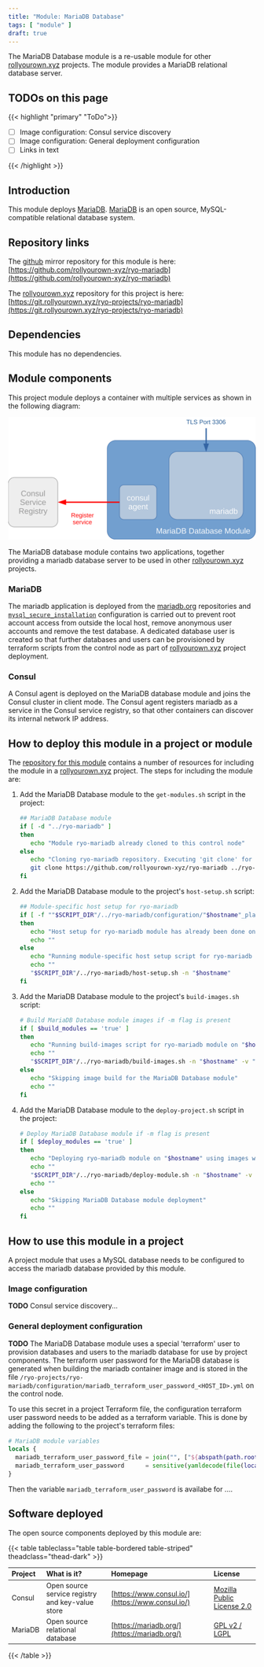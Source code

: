 ```yaml
---
title: "Module: MariaDB Database"
tags: [ "module" ]
draft: true
---
```


The MariaDB Database module is a re-usable module for other [rollyourown.xyz](https://rollyourown.xyz) projects. The module provides a MariaDB relational database server.

<!--more-->

## TODOs on this page

{{< highlight "primary" "ToDo">}}

- [ ] Image configuration: Consul service discovery
- [ ] Image configuration: General deployment configuration
- [ ] Links in text

{{< /highlight >}}

## Introduction

This module deploys [MariaDB](https://mariadb.org/). [MariaDB](https://mariadb.org/) is an open source, MySQL-compatible relational database system.

## Repository links

The [github](https://github.com/) mirror repository for this module is here: [https://github.com/rollyourown-xyz/ryo-mariadb](https://github.com/rollyourown-xyz/ryo-mariadb)

The [rollyourown.xyz](https://rollyourown.xyz/) repository for this project is here: [https://git.rollyourown.xyz/ryo-projects/ryo-mariadb](https://git.rollyourown.xyz/ryo-projects/ryo-mariadb)

## Dependencies

This module has no dependencies.

## Module components

This project module deploys a container with multiple services as shown in the following diagram:

![Module Overview](Module_Overview.svg)

The MariaDB database module contains two applications, together providing a mariadb database server to be used in other [rollyourown.xyz](https://rollyourown.xyz) projects.

### MariaDB

The mariadb application is deployed from the [mariadb.org](https://mariadb.org) repositories and [`mysql_secure_installation`](https://mariadb.com/kb/en/mysql_secure_installation/) configuration is carried out to prevent root account access from outside the local host, remove anonymous user accounts and remove the test database. A dedicated database user is created so that further databases and users can be provisioned by terraform scripts from the control node as part of [rollyourown.xyz](https://rollyourown.xyz) project deployment.

### Consul

A Consul agent is deployed on the MariaDB database module and joins the Consul cluster in client mode. The Consul agent registers mariadb as a service in the Consul service registry, so that other containers can discover its internal network IP address.

## How to deploy this module in a project or module

The [repository for this module](https://github.com/rollyourown-xyz/ryo-mariadb) contains a number of resources for including the module in a [rollyourown.xyz](https://rollyourown.xyz) project. The steps for including the module are:

1. Add the MariaDB Database module to the `get-modules.sh` script in the project:

    ```bash
    ## MariaDB Database module
    if [ -d "../ryo-mariadb" ]
    then
       echo "Module ryo-mariadb already cloned to this control node"
    else
       echo "Cloning ryo-mariadb repository. Executing 'git clone' for ryo-mariadb repository"
       git clone https://github.com/rollyourown-xyz/ryo-mariadb ../ryo-mariadb
    fi
    ```

2. Add the MariaDB Database module to the project's `host-setup.sh` script:

    ```bash
    ## Module-specific host setup for ryo-mariadb
    if [ -f ""$SCRIPT_DIR"/../ryo-mariadb/configuration/"$hostname"_playbooks_executed" ]
    then
       echo "Host setup for ryo-mariadb module has already been done on "$hostname""
       echo ""
    else
       echo "Running module-specific host setup script for ryo-mariadb on "$hostname""
       echo ""
       "$SCRIPT_DIR"/../ryo-mariadb/host-setup.sh -n "$hostname"
    fi
    ```

3. Add the MariaDB Database module to the project's `build-images.sh` script:

    ```bash
    # Build MariaDB Database module images if -m flag is present
    if [ $build_modules == 'true' ]
    then
       echo "Running build-images script for ryo-mariadb module on "$hostname""
       echo ""
       "$SCRIPT_DIR"/../ryo-mariadb/build-images.sh -n "$hostname" -v "$version"
    else
       echo "Skipping image build for the MariaDB Database module"
       echo ""
    fi
    ```

4. Add the MariaDB Database module to the `deploy-project.sh` script in the project:

    ```bash
    # Deploy MariaDB Database module if -m flag is present
    if [ $deploy_modules == 'true' ]
    then
       echo "Deploying ryo-mariadb module on "$hostname" using images with version "$version""
       echo ""
       "$SCRIPT_DIR"/../ryo-mariadb/deploy-module.sh -n "$hostname" -v "$version"
       echo ""
    else
       echo "Skipping MariaDB Database module deployment"
       echo ""
    fi
    ```

## How to use this module in a project

A project module that uses a MySQL database needs to be configured to access the mariadb database provided by this module.

### Image configuration

**TODO** Consul service discovery...

### General deployment configuration

**TODO** The MariaDB Database module uses a special 'terraform' user to provision databases and users to the mariadb database for use by project components. The terraform user password for the MariaDB database is generated when building the mariadb container image and is stored in the file `/ryo-projects/ryo-mariadb/configuration/mariadb_terraform_user_password_<HOST_ID>.yml` on the control node.

To use this secret in a project Terraform file, the configuration terraform user password needs to be added as a terraform variable. This is done by adding the following to the project's terraform files:

```tf
# MariaDB module variables
locals {
  mariadb_terraform_user_password_file = join("", ["${abspath(path.root)}/../../ryo-mariadb/configuration/mariadb_terraform_user_password_", var.host_id, ".yml"])
  mariadb_terraform_user_password      = sensitive(yamldecode(file(local.mariadb_terraform_user_password_file))["mariadb_terraform_user_password"])
}
```

Then the variable `mariadb_terraform_user_password` is availabe for ....

## Software deployed

The open source components deployed by this module are:

{{< table tableclass="table table-bordered table-striped" theadclass="thead-dark" >}}

| Project | What is it? | Homepage | License |
| :------ | :---------- | :------- | :------ |
| Consul | Open source service registry and key-value store | [https://www.consul.io/](https://www.consul.io/) | [Mozilla Public License 2.0](https://github.com/hashicorp/consul/blob/master/LICENSE) |
| MariaDB | Open source relational database | [https://mariadb.org/](https://mariadb.org/) | [GPL v2 / LGPL](https://mariadb.com/kb/en/mariadb-license/) |

{{< /table >}}
